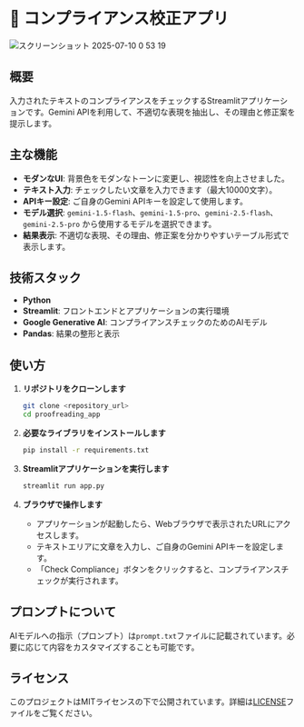 # 📝 コンプライアンス校正アプリ
![スクリーンショット 2025-07-10 0 53 19](https://github.com/user-attachments/assets/2c5a7f19-1826-4886-87d3-899dd28d4dd9)

## 概要

入力されたテキストのコンプライアンスをチェックするStreamlitアプリケーションです。Gemini APIを利用して、不適切な表現を抽出し、その理由と修正案を提示します。

## 主な機能

- **モダンなUI**: 背景色をモダンなトーンに変更し、視認性を向上させました。
- **テキスト入力**: チェックしたい文章を入力できます（最大10000文字）。
- **APIキー設定**: ご自身のGemini APIキーを設定して使用します。
- **モデル選択**: `gemini-1.5-flash`、`gemini-1.5-pro`、`gemini-2.5-flash`、`gemini-2.5-pro` から使用するモデルを選択できます。       
- **結果表示**: 不適切な表現、その理由、修正案を分かりやすいテーブル形式で表示します。

## 技術スタック

- **Python**
- **Streamlit**: フロントエンドとアプリケーションの実行環境
- **Google Generative AI**: コンプライアンスチェックのためのAIモデル
- **Pandas**: 結果の整形と表示

## 使い方

1. **リポジトリをクローンします**

   ```bash
   git clone <repository_url>
   cd proofreading_app
   ```

2. **必要なライブラリをインストールします**

   ```bash
   pip install -r requirements.txt
   ```

3. **Streamlitアプリケーションを実行します**

   ```bash
   streamlit run app.py
   ```

4. **ブラウザで操作します**

   - アプリケーションが起動したら、Webブラウザで表示されたURLにアクセスします。
   - テキストエリアに文章を入力し、ご自身のGemini APIキーを設定します。
   - 「Check Compliance」ボタンをクリックすると、コンプライアンスチェックが実行されます。

## プロンプトについて

AIモデルへの指示（プロンプト）は`prompt.txt`ファイルに記載されています。必要に応じて内容をカスタマイズすることも可能です。

## ライセンス

このプロジェクトはMITライセンスの下で公開されています。詳細は[LICENSE](LICENSE)ファイルをご覧ください。